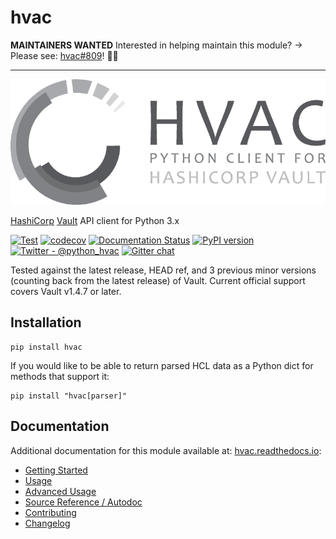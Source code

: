 # hvac

**MAINTAINERS WANTED** Interested in helping maintain this module? -> Please see: [hvac#809](https://github.com/hvac/hvac/issues/809)! 🤙🏻

----

![Header image](https://raw.githubusercontent.com/hvac/hvac/main/docs/_static/hvac_logo_800px.png)

[HashiCorp](https://hashicorp.com/) [Vault](https://www.vaultproject.io) API client for Python 3.x

[![Test](https://github.com/hvac/hvac/workflows/Test/badge.svg)](https://github.com/hvac/hvac/actions?query=workflow%3ATest)
[![codecov](https://codecov.io/gh/hvac/hvac/branch/main/graph/badge.svg)](https://codecov.io/gh/hvac/hvac)
[![Documentation Status](https://readthedocs.org/projects/hvac/badge/)](https://hvac.readthedocs.io/en/latest/?badge=latest)
[![PyPI version](https://badge.fury.io/py/hvac.svg)](https://badge.fury.io/py/hvac)
[![Twitter - @python_hvac](https://img.shields.io/twitter/follow/python_hvac.svg?label=Twitter%20-%20@python_hvac&style=social?style=plastic)](https://twitter.com/python_hvac)
[![Gitter chat](https://badges.gitter.im/hvac/community.png)](https://gitter.im/hvac/community)

Tested against the latest release, HEAD ref, and 3 previous minor versions (counting back from the latest release) of Vault.
Current official support covers Vault v1.4.7 or later.

## Installation

```console
pip install hvac
```

If you would like to be able to return parsed HCL data as a Python dict for methods that support it:

```console
pip install "hvac[parser]"
```

## Documentation

Additional documentation for this module available at: [hvac.readthedocs.io](https://hvac.readthedocs.io/en/stable/usage/index.html):

* [Getting Started](https://hvac.readthedocs.io/en/stable/overview.html#getting-started)
* [Usage](https://hvac.readthedocs.io/en/stable/usage/index.html)
* [Advanced Usage](https://hvac.readthedocs.io/en/stable/advanced_usage.html)
* [Source Reference / Autodoc](https://hvac.readthedocs.io/en/stable/source/index.html)
* [Contributing](https://hvac.readthedocs.io/en/stable/contributing.html)
* [Changelog](https://hvac.readthedocs.io/en/stable/changelog.html)
